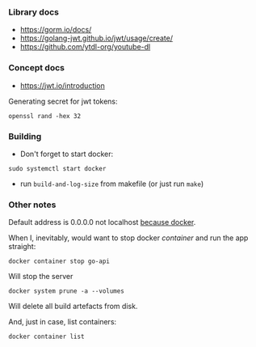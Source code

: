 ### Library docs

- https://gorm.io/docs/
- https://golang-jwt.github.io/jwt/usage/create/
- https://github.com/ytdl-org/youtube-dl

### Concept docs

- https://jwt.io/introduction

Generating secret for jwt tokens:
```shell
openssl rand -hex 32
```

### Building

- Don't forget to start docker:

```shell
sudo systemctl start docker
```

- run `build-and-log-size` from makefile 
(or just run `make`)

### Other notes

Default address is 0.0.0.0 not
localhost [because docker](https://serverfault.com/questions/1084915/still-confused-why-docker-works-when-you-make-a-process-listen-to-0-0-0-0-but-no).

When I, inevitably, would want to stop docker *container* and run the app straight:

```shell
docker container stop go-api
```

Will stop the server

```shell
docker system prune -a --volumes
```

Will delete all build artefacts from disk.

And, just in case, list containers:

```shell
docker container list
```